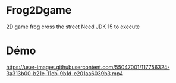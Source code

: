 # Frog2Dgame
2D game frog cross the street
Need JDK 15 to execute

# Démo

https://user-images.githubusercontent.com/55047001/117756324-3a313b00-b21e-11eb-9b1d-e201aa6039b3.mp4

